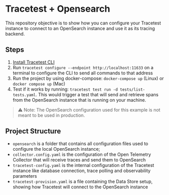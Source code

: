 # Tracetest + Opensearch

This repository objective is to show how you can configure your Tracetest instance to connect to an OpenSearch instance and use it as its tracing backend.

## Steps

1. [Install Tracetest CLI](https://docs.tracetest.io/installing/)
2. Run `tracetest configure --endpoint http://localhost:11633` on a terminal to configure the CLI to send all commands to that address
3. Run the project by using docker-compose: `docker-compose up` (Linux) or `docker compose up` (Mac)
4. Test if it works by running: `tracetest test run -d tests/list-tests.yaml`. This would trigger a test that will send and retrieve spans from the OpenSearch instance that is running on your machine.

> :warning: Note: The OpenSearch configuration used for this example is not meant to be used in production.

## Project Structure

- `opensearch` is a folder that contains all configuration files used to configure the local OpenSearch instance;
- `collector.config.yaml` is the configuration of the Open Telemetry Collector that will receive traces and send them to OpenSearch
- `tracetest-config.yaml` is the internal configuration of the Tracetest instance like database connection, trace polling and observability parameters
- `tracetest-provision.yaml` is a file containing the Data Store setup, showing how Tracetest will connect to the OpenSearch instance
